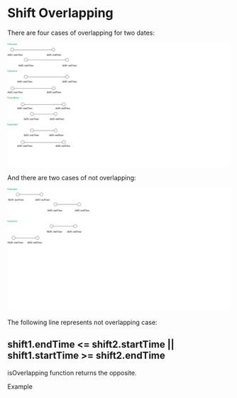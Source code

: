 # Shift Overlapping
There are four cases of overlapping for two dates:

<img src="overlapping.png" />

And there are two cases of not overlapping:

<img src="no-overlapping.png" />

The following line represents not overlapping case:

## shift1.endTime <= shift2.startTime || shift1.startTime >= shift2.endTime

isOverlapping function returns the opposite.

<a htref="https://lubana85.github.io/Shift-Overlapping/"> Example </a>

